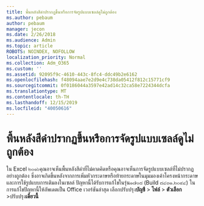 ```yaml
---
title: พื้นหลังสีดำปรากฏขึ้นหรือการจัดรูปแบบเซลล์ดูไม่ถูกต้อง
ms.author: pebaum
author: pebaum
manager: jecon
ms.date: 2/26/2018
ms.audience: Admin
ms.topic: article
ROBOTS: NOINDEX, NOFOLLOW
localization_priority: Normal
ms.collection: Adm_O365
ms.custom: ''
ms.assetid: 92095f9c-4610-443c-8fc4-ddc49b2e6162
ms.openlocfilehash: f48094aae7e2d9e4c738da05412f812c15771cf9
ms.sourcegitcommit: 0f0186044a3597e42ad14c32ca58e7224344dcfa
ms.translationtype: MT
ms.contentlocale: th-TH
ms.lasthandoff: 12/15/2019
ms.locfileid: "40050616"
---
```

# <a name="a-black-background-appears-or-cell-formatting-doesnt-look-right"></a>พื้นหลังสีดำปรากฏขึ้นหรือการจัดรูปแบบเซลล์ดูไม่ถูกต้อง

ใน Excel ๒๐๑๖คุณอาจเห็นพื้นหลังสีดำที่ไม่คาดคิดหรือคุณอาจเห็นการจัดรูปแบบเซลล์ที่ไม่ปรากฏอย่างถูกต้อง ซึ่งอาจเกิดขึ้นหลังจากการเพิ่มหัวกระดาษหรือท้ายกระดาษในมุมมองเค้าโครงหน้ากระดาษและการใช้รูปแบบการเติมลงในเซลล์ ปัญหานี้ได้รับการแก้ไขในรุ่น๑๗๐๘ (Build ๘๔๓๑.๒๐๙๔) ในการแก้ไขปัญหานี้ให้อัพเดตเป็น Office เวอร์ชันล่าสุด เลือกปรับปรุง**บัญชี** \> **ไฟล์** \> **ตัวเลือก** \>ปรับปรุง**เดี๋ยวนี้**
  

